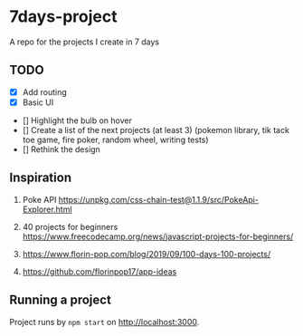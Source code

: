 # 7days-project

A repo for the projects I create in 7 days

## TODO

-   [x] Add routing
-   [x] Basic UI
-   [] Highlight the bulb on hover
-   [] Create a list of the next projects (at least 3) (pokemon library, tik tack toe game, fire poker, random wheel, writing tests)
-   [] Rethink the design

## Inspiration

1. Poke API https://unpkg.com/css-chain-test@1.1.9/src/PokeApi-Explorer.html

2. 40 projects for beginners https://www.freecodecamp.org/news/javascript-projects-for-beginners/

3. https://www.florin-pop.com/blog/2019/09/100-days-100-projects/

4. https://github.com/florinpop17/app-ideas

## Running a project

Project runs by `npm start` on [http://localhost:3000](http://localhost:3000).
